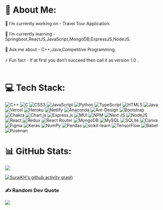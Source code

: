 # 💫 About Me:
🔭 I’m currently working on - Travel Tour Application.<br><br>🌱 I’m currently learning -  Springboot,ReactJS,JavaScript,MongoDB,ExpressJS,NodeJS.<br><br>💬 Ask me about - C++,Java,Competitive Programming.<br><br>⚡ Fun fact - If at first you don’t succeed then call it as version 1.0 .<br><br>


# 💻 Tech Stack:
![C++](https://img.shields.io/badge/c++-%2300599C.svg?style=flat-square&logo=c%2B%2B&logoColor=white) ![C](https://img.shields.io/badge/c-%2300599C.svg?style=flat-square&logo=c&logoColor=white) ![CSS3](https://img.shields.io/badge/css3-%231572B6.svg?style=flat-square&logo=css3&logoColor=white) ![JavaScript](https://img.shields.io/badge/javascript-%23323330.svg?style=flat-square&logo=javascript&logoColor=%23F7DF1E) ![Python](https://img.shields.io/badge/python-3670A0?style=flat-square&logo=python&logoColor=ffdd54) ![TypeScript](https://img.shields.io/badge/typescript-%23007ACC.svg?style=flat-square&logo=typescript&logoColor=white) ![HTML5](https://img.shields.io/badge/html5-%23E34F26.svg?style=flat-square&logo=html5&logoColor=white) ![Java](https://img.shields.io/badge/java-%23ED8B00.svg?style=flat-square&logo=java&logoColor=white) ![Vercel](https://img.shields.io/badge/vercel-%23000000.svg?style=flat-square&logo=vercel&logoColor=white) ![Heroku](https://img.shields.io/badge/heroku-%23430098.svg?style=flat-square&logo=heroku&logoColor=white) ![Netlify](https://img.shields.io/badge/netlify-%23000000.svg?style=flat-square&logo=netlify&logoColor=#00C7B7) ![Anaconda](https://img.shields.io/badge/Anaconda-%2344A833.svg?style=flat-square&logo=anaconda&logoColor=white) ![Ant-Design](https://img.shields.io/badge/-AntDesign-%230170FE?style=flat-square&logo=ant-design&logoColor=white) ![Bootstrap](https://img.shields.io/badge/bootstrap-%23563D7C.svg?style=flat-square&logo=bootstrap&logoColor=white) ![Chakra](https://img.shields.io/badge/chakra-%234ED1C5.svg?style=flat-square&logo=chakraui&logoColor=white) ![Chart.js](https://img.shields.io/badge/chart.js-F5788D.svg?style=flat-square&logo=chart.js&logoColor=white) ![Express.js](https://img.shields.io/badge/express.js-%23404d59.svg?style=flat-square&logo=express&logoColor=%2361DAFB) ![MUI](https://img.shields.io/badge/MUI-%230081CB.svg?style=flat-square&logo=material-ui&logoColor=white) ![NPM](https://img.shields.io/badge/NPM-%23000000.svg?style=flat-square&logo=npm&logoColor=white) ![Next JS](https://img.shields.io/badge/Next-black?style=flat-square&logo=next.js&logoColor=white) ![NodeJS](https://img.shields.io/badge/node.js-6DA55F?style=flat-square&logo=node.js&logoColor=white) ![React](https://img.shields.io/badge/react-%2320232a.svg?style=flat-square&logo=react&logoColor=%2361DAFB) ![Redux](https://img.shields.io/badge/redux-%23593d88.svg?style=flat-square&logo=redux&logoColor=white) ![React Router](https://img.shields.io/badge/React_Router-CA4245?style=flat-square&logo=react-router&logoColor=white) ![MongoDB](https://img.shields.io/badge/MongoDB-%234ea94b.svg?style=flat-square&logo=mongodb&logoColor=white) ![MySQL](https://img.shields.io/badge/mysql-%2300f.svg?style=flat-square&logo=mysql&logoColor=white) ![SQLite](https://img.shields.io/badge/sqlite-%2307405e.svg?style=flat-square&logo=sqlite&logoColor=white) ![Canva](https://img.shields.io/badge/Canva-%2300C4CC.svg?style=flat-square&logo=Canva&logoColor=white) 	![Figma](https://img.shields.io/badge/figma-%23F24E1E.svg?style=flat-square&logo=figma&logoColor=white) ![Keras](https://img.shields.io/badge/Keras-%23D00000.svg?style=flat-square&logo=Keras&logoColor=white) ![NumPy](https://img.shields.io/badge/numpy-%23013243.svg?style=flat-square&logo=numpy&logoColor=white) ![Pandas](https://img.shields.io/badge/pandas-%23150458.svg?style=flat-square&logo=pandas&logoColor=white) ![scikit-learn](https://img.shields.io/badge/scikit--learn-%23F7931E.svg?style=flat-square&logo=scikit-learn&logoColor=white) ![TensorFlow](https://img.shields.io/badge/TensorFlow-%23FF6F00.svg?style=flat-square&logo=TensorFlow&logoColor=white) ![Babel](https://img.shields.io/badge/Babel-F9DC3e?style=flat-square&logo=babel&logoColor=black) ![Postman](https://img.shields.io/badge/Postman-FF6C37?style=flat-square&logo=postman&logoColor=white)
<!-- # 📊 GitHub Stats:
![](https://github-readme-stats.vercel.app/api?username=SurajKH&theme=dark&hide_border=false&include_all_commits=false&count_private=true)<br/>
![](https://github-readme-streak-stats.herokuapp.com/?user=SurajKH&theme=dark&hide_border=false)<br/>
 -->
 
 # 📊 GitHub Stats:
![](https://github-readme-streak-stats.herokuapp.com/?user=SurajKH&theme=dark&hide_border=false)<br/>

[![SurajKH's github activity graph](https://github-readme-activity-graph.vercel.app/graph?username=SurajKH0&theme=dracula)](https://github.com/SurajKH/github-readme-activity-graph)

### ✍️ Random Dev Quote
![](https://quotes-github-readme.vercel.app/api?type=vetical&theme=radical)

<!-- [![SurajKH's github activity graph](https://github-readme-activity-graph.cyclic.app/graph?username=surajkh&theme=dracula)](https://github.com/surajkh/github-readme-activity-graph) -->

<!-- [![SurajKH's github activity graph](https://github-readme-activity-graph.vercel.app/graph?username=surajkh&theme=react)](https://github.com/ashutosh00710/github-readme-activity-graph) -->

<!-- Proudly created with GPRM ( https://gprm.itsvg.in ) -->
